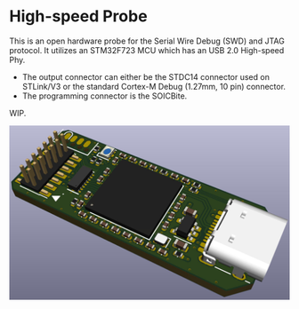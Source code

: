 # High-speed Probe

This is an open hardware probe for the Serial Wire Debug (SWD) and JTAG protocol. It utilizes an
STM32F723 MCU which has an USB 2.0 High-speed Phy.

* The output connector can either be the STDC14 connector used on STLink/V3 or the standard Cortex-M
Debug (1.27mm, 10 pin) connector.
* The programming connector is the SOICBite.

WIP.

![alt text](hs-probe.jpg "probe")
